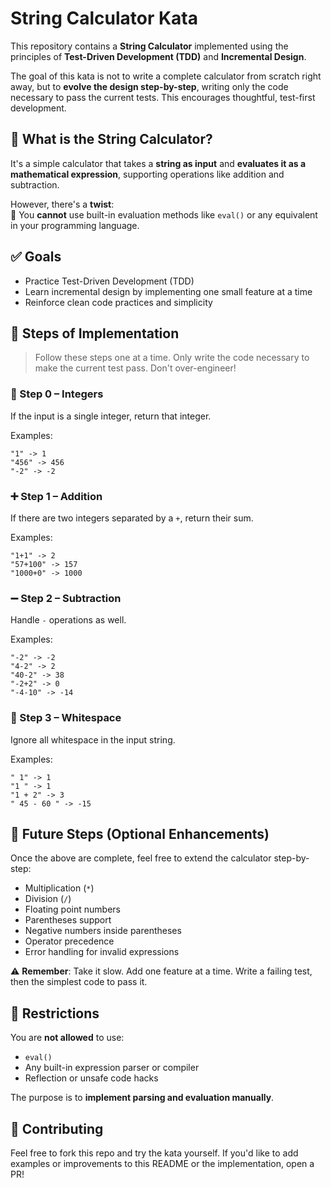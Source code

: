 # String Calculator Kata

This repository contains a **String Calculator** implemented using the principles of **Test-Driven Development (TDD)** and **Incremental Design**.

The goal of this kata is not to write a complete calculator from scratch right away, but to **evolve the design step-by-step**, writing only the code necessary to pass the current tests. This encourages thoughtful, test-first development.

## 🧠 What is the String Calculator?

It's a simple calculator that takes a **string as input** and **evaluates it as a mathematical expression**, supporting operations like addition and subtraction.

However, there's a **twist**:  
🚫 You **cannot** use built-in evaluation methods like `eval()` or any equivalent in your programming language.

## ✅ Goals

- Practice Test-Driven Development (TDD)
- Learn incremental design by implementing one small feature at a time
- Reinforce clean code practices and simplicity

## 🚦 Steps of Implementation

> Follow these steps one at a time. Only write the code necessary to make the current test pass. Don't over-engineer!

### 🔢 Step 0 – Integers

If the input is a single integer, return that integer.

Examples:

```shell
"1" -> 1
"456" -> 456
"-2" -> -2
```

### ➕ Step 1 – Addition

If there are two integers separated by a `+`, return their sum.

Examples:

```shell
"1+1" -> 2
"57+100" -> 157
"1000+0" -> 1000
```

### ➖ Step 2 – Subtraction

Handle `-` operations as well.

Examples:

```shell
"-2" -> -2
"4-2" -> 2
"40-2" -> 38
"-2+2" -> 0
"-4-10" -> -14
```

### 🧼 Step 3 – Whitespace

Ignore all whitespace in the input string.

Examples:

```shell
" 1" -> 1
"1 " -> 1
"1 + 2" -> 3
" 45 - 60 " -> -15
```

## 🔧 Future Steps (Optional Enhancements)

Once the above are complete, feel free to extend the calculator step-by-step:

- Multiplication (`*`)
- Division (`/`)
- Floating point numbers
- Parentheses support
- Negative numbers inside parentheses
- Operator precedence
- Error handling for invalid expressions

⚠️ **Remember**: Take it slow. Add one feature at a time. Write a failing test, then the simplest code to pass it.

## 🚫 Restrictions

You are **not allowed** to use:

- `eval()`
- Any built-in expression parser or compiler
- Reflection or unsafe code hacks

The purpose is to **implement parsing and evaluation manually**.

## 🤝 Contributing

Feel free to fork this repo and try the kata yourself. If you'd like to add examples or improvements to this README or the implementation, open a PR!
